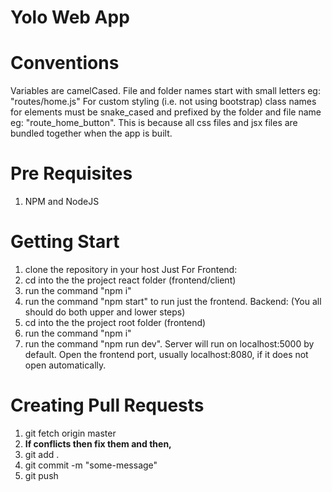 # Yolo Web App

# Conventions
Variables are camelCased.
File and folder names start with small letters eg: "routes/home.js"
For custom styling (i.e. not using bootstrap) class names for elements must be snake_cased and prefixed by the folder and file name eg: "route_home_button". This is because all css files and jsx files are bundled together when the app is built.

# Pre Requisites

1. NPM and NodeJS

# Getting Start

1. clone the repository in your host
   Just For Frontend:
2. cd into the the project react folder (frontend/client)
3. run the command "npm i"
4. run the command "npm start" to run just the frontend.
   Backend: (You all should do both upper and lower steps)
5. cd into the the project root folder (frontend)
6. run the command "npm i"
7. run the command "npm run dev". Server will run on localhost:5000 by default. Open the frontend port, usually localhost:8080, if it does not open automatically.

# Creating Pull Requests

1. git fetch origin master
2. **If conflicts then fix them and then,**
3. git add .
4. git commit -m "some-message"
5. git push
